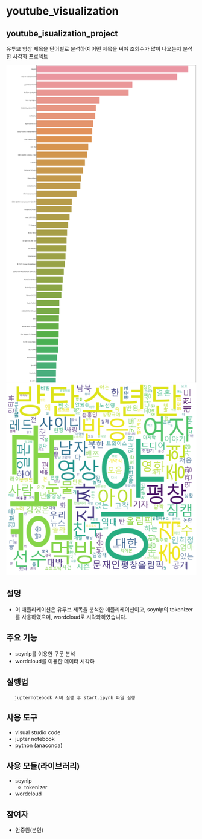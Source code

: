 # youtube_visualization

## youtube_isualization_project

유투브 영상 제목을 단어별로 분석하여 어떤 제목을 써야 조회수가 많이 나오는지 분석한 시각화 프로젝트

<p align="center">
    <img src="https://github.com/kaminion/youtube_visualization/blob/master/data/bar_plot.png"/>
    <img src="https://github.com/kaminion/youtube_visualization/blob/master/data/word_cloud.png"/>
</p>

## 설명
- 이 애플리케이션은 유투브 제목을 분석한 애플리케이션이고, soynlp의 tokenizer를 사용하였으며, wordcloud로 시각화하였습니다.

## 주요 기능
- soynlp를 이용한 구문 분석
- wordcloud를 이용한 데이터 시각화

## 실행법
```
   jupternotebook 서버 실행 후 start.ipynb 파일 실행
```

## 사용 도구
- visual studio code
- jupter notebook
- python (anaconda)


## 사용 모듈(라이브러리)

- soynlp
    - tokenizer
- wordcloud


## 참여자
- 안중원(본인)
